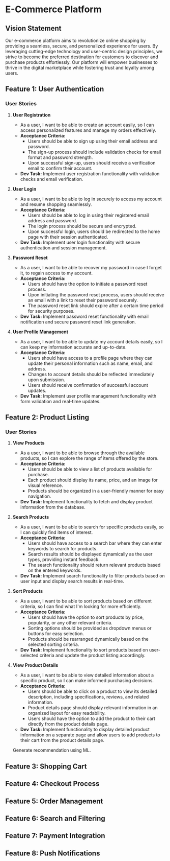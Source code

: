 # E-Commerce Platform

## Vision Statement

Our e-commerce platform aims to revolutionize online shopping by providing a seamless, secure, and personalized experience for users. By leveraging cutting-edge technology and user-centric design principles, we strive to become the preferred destination for customers to discover and purchase products effortlessly. Our platform will empower businesses to thrive in the digital marketplace while fostering trust and loyalty among users.


## Feature 1: User Authentication

### User Stories

1. **User Registration**
    - As a user, I want to be able to create an account easily, so I can access personalized features and manage my orders effectively.
    - **Acceptance Criteria:**
        - Users should be able to sign up using their email address and password.
        - The sign-up process should include validation checks for email format and password strength.
        - Upon successful sign-up, users should receive a verification email to confirm their account.
    - **Dev Task:** Implement user registration functionality with validation checks and email verification.

2. **User Login**
    - As a user, I want to be able to log in securely to access my account and resume shopping seamlessly.
    - **Acceptance Criteria:**
        - Users should be able to log in using their registered email address and password.
        - The login process should be secure and encrypted.
        - Upon successful login, users should be redirected to the home page with their session authenticated.
    - **Dev Task:** Implement user login functionality with secure authentication and session management.

3. **Password Reset**
    - As a user, I want to be able to recover my password in case I forget it, to regain access to my account.
    - **Acceptance Criteria:**
        - Users should have the option to initiate a password reset process.
        - Upon initiating the password reset process, users should receive an email with a link to reset their password securely.
        - The password reset link should expire after a certain time period for security purposes.
    - **Dev Task:** Implement password reset functionality with email notification and secure password reset link generation.

4. **User Profile Management**
    - As a user, I want to be able to update my account details easily, so I can keep my information accurate and up-to-date.
    - **Acceptance Criteria:**
        - Users should have access to a profile page where they can update their personal information such as name, email, and address.
        - Changes to account details should be reflected immediately upon submission.
        - Users should receive confirmation of successful account updates.
    - **Dev Task:** Implement user profile management functionality with form validation and real-time updates.

## Feature 2: Product Listing

### User Stories

1. **View Products**
    - As a user, I want to be able to browse through the available products, so I can explore the range of items offered by the store.
    - **Acceptance Criteria:**
        - Users should be able to view a list of products available for purchase.
        - Each product should display its name, price, and an image for visual reference.
        - Products should be organized in a user-friendly manner for easy navigation.
    - **Dev Task:** Implement functionality to fetch and display product information from the database.

2. **Search Products**
    - As a user, I want to be able to search for specific products easily, so I can quickly find items of interest.
    - **Acceptance Criteria:**
        - Users should have access to a search bar where they can enter keywords to search for products.
        - Search results should be displayed dynamically as the user types, providing instant feedback.
        - The search functionality should return relevant products based on the entered keywords.
    - **Dev Task:** Implement search functionality to filter products based on user input and display search results in real-time.

3. **Sort Products**
    - As a user, I want to be able to sort products based on different criteria, so I can find what I'm looking for more efficiently.
    - **Acceptance Criteria:**
        - Users should have the option to sort products by price, popularity, or any other relevant criteria.
        - Sorting options should be provided as dropdown menus or buttons for easy selection.
        - Products should be rearranged dynamically based on the selected sorting criteria.
    - **Dev Task:** Implement functionality to sort products based on user-selected criteria and update the product listing accordingly.

4. **View Product Details**
    - As a user, I want to be able to view detailed information about a specific product, so I can make informed purchasing decisions.
    - **Acceptance Criteria:**
        - Users should be able to click on a product to view its detailed description, including specifications, reviews, and related information.
        - Product details page should display relevant information in an organized layout for easy readability.
        - Users should have the option to add the product to their cart directly from the product details page.
    - **Dev Task:** Implement functionality to display detailed product information on a separate page and allow users to add products to their cart from the product details page.


    Generate recommendation using ML. 
    
## Feature 3: Shopping Cart

## Feature 4: Checkout Process

## Feature 5: Order Management

## Feature 6: Search and Filtering

## Feature 7: Payment Integration

## Feature 8: Push Notifications

